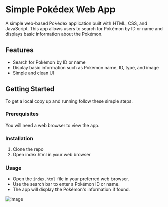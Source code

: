 # Simple Pokédex Web App

A simple web-based Pokédex application built with HTML, CSS, and JavaScript. This app allows users to search for Pokémon by ID or name and displays basic information about the Pokémon.

## Features

- Search for Pokémon by ID or name
- Display basic information such as Pokémon name, ID, type, and image
- Simple and clean UI

## Getting Started

To get a local copy up and running follow these simple steps.

### Prerequisites

You will need a web browser to view the app.

### Installation

1. Clone the repo
2. Open index.html in your web browser

### Usage
- Open the `index.html` file in your preferred web browser.
- Use the search bar to enter a Pokémon ID or name.
- The app will display the Pokémon's information if found.

![image](https://github.com/aurelatioukpe/my-pokedex/assets/146479577/0a265679-93d4-42ed-aed1-bff821ee6b5f)
